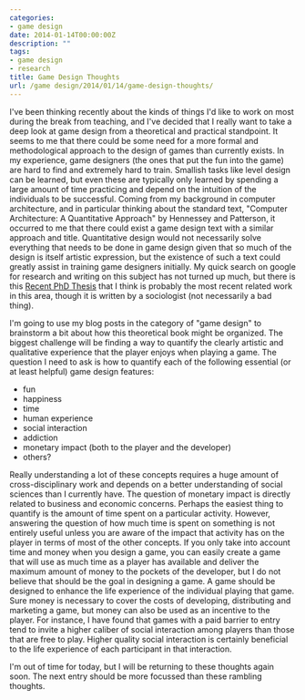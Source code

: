 ```yaml
---
categories:
- game design
date: 2014-01-14T00:00:00Z
description: ""
tags:
- game design
- research
title: Game Design Thoughts
url: /game design/2014/01/14/game-design-thoughts/
---
```


I've been thinking recently about the kinds of things I'd like to work
on most during the break from teaching, and I've decided that I really
want to take a deep look at game design from a theoretical and
practical standpoint. 
It seems to me that there could be some need for a more formal and
methodological approach to the design of games than currently exists.
In my experience, game designers (the ones that put the fun into the
game) are hard to find and extremely hard to train. 
Smallish tasks like level design can be learned, but even these are
typically only learned by spending a large amount of time practicing
and depend on the intuition of the individuals to be successful.
Coming from my background in computer architecture, and in particular
thinking about the standard text, "Computer Architecture: A
Quantitative Approach" by Hennessey and Patterson, it occurred to me
that there could exist a game design text with a similar approach and
title. 
Quantitative design would not necessarily solve everything that needs
to be done in game design given that so much of the design is itself
artistic expression, but the existence of such a text could greatly
assist in training game designers initially.
My quick search on google for research and writing on this subject has
not turned up much, but there is this 
[Recent PhD Thesis](https://www.academia.edu/2988547/Game_Design_by_Numbers_Instrumental_Play_and_the_Quantitative_Shift_in_the_Digital_Game_Industry)
that I think is probably the most recent related work in this area,
though it is written by a sociologist (not necessarily a bad thing).

I'm going to use my blog posts in the category of "game design" to
brainstorm a bit about how this theoretical book might be organized. 
The biggest challenge will be finding a way to quantify the clearly
artistic and qualitative experience that the player enjoys when
playing a game.
The question I need to ask is how to quantify each of the following
essential (or at least helpful) game design features:

* fun
* happiness
* time
* human experience
* social interaction
* addiction
* monetary impact (both to the player and the developer)
* others?

Really understanding a lot of these concepts requires a huge amount of
cross-disciplinary work and depends on a better understanding of
social sciences than I currently have.
The question of monetary impact is directly related to business and
economic concerns.
Perhaps the easiest thing to quantify is the amount of time spent on a
particular activity.
However, answering the question of how much time is spent on something
is not entirely useful unless you are aware of the impact that
activity has on the player in terms of most of the other concepts.
If you only take into account time and money when you design a game,
you can easily create a game that will use as much time as a player
has available and deliver the maximum amount of money to the pockets
of the developer, but I do not believe that should be the goal in
designing a game.
A game should be designed to enhance the life experience of the
individual playing that game.
Sure money is necessary to cover the costs of developing, distributing
and marketing a game, but money can also be used as an incentive to
the player.
For instance, I have found that games with a paid barrier to entry
tend to invite a higher caliber of social interaction among players
than those that are free to play.
Higher quality social interaction is certainly beneficial to the life
experience of each participant in that interaction.

I'm out of time for today, but I will be returning to these thoughts
again soon. The next entry should be more focussed than these rambling
thoughts.

